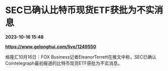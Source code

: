 # SEC已确认比特币现货ETF获批为不实消息

**2023-10-16 15:48**

**https://www.gelonghui.com/live/1249550**

格隆汇10月16日｜FOX Business记者EleanorTerrett在推文中称，SEC已确认Cointelegraph最初报道的比特币现货ETF获批为不实消息。